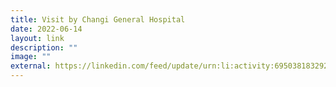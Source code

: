 ```yaml
---
title: Visit by Changi General Hospital
date: 2022-06-14
layout: link
description: ""
image: ""
external: https://linkedin.com/feed/update/urn:li:activity:6950381832924192768/
---
```

